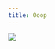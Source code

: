 ```yaml
---
title: Ooop
---
```





<img src="http://img.hb.aicdn.com/554fac74cd626d9a4435bc723f8d33a1bd6d18c01df5fd-BJEGb9_fw658" />
